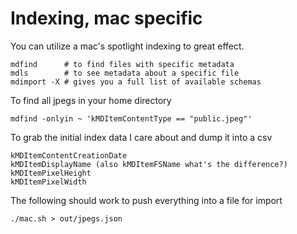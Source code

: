 # Indexing, mac specific

You can utilize a mac's spotlight indexing to great effect.

    mdfind      # to find files with specific metadata
    mdls        # to see metadata about a specific file
    mdimport -X # gives you a full list of available schemas

To find all jpegs in your home directory

    mdfind -onlyin ~ 'kMDItemContentType == "public.jpeg"'

To grab the initial index data I care about and dump it into a csv

    kMDItemContentCreationDate
    kMDItemDisplayName (also kMDItemFSName what's the difference?)
    kMDItemPixelHeight
    kMDItemPixelWidth

The following should work to push everything into a file for import

    ./mac.sh > out/jpegs.json
